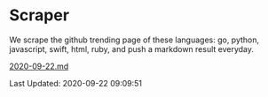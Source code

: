 # Scraper

We scrape the github trending page of these languages: go, python, javascript, swift, html, ruby, and push a markdown result everyday.

[2020-09-22.md](https://github.com/henson/Scraper/blob/master/2020-09-22.md)

Last Updated: 2020-09-22 09:09:51